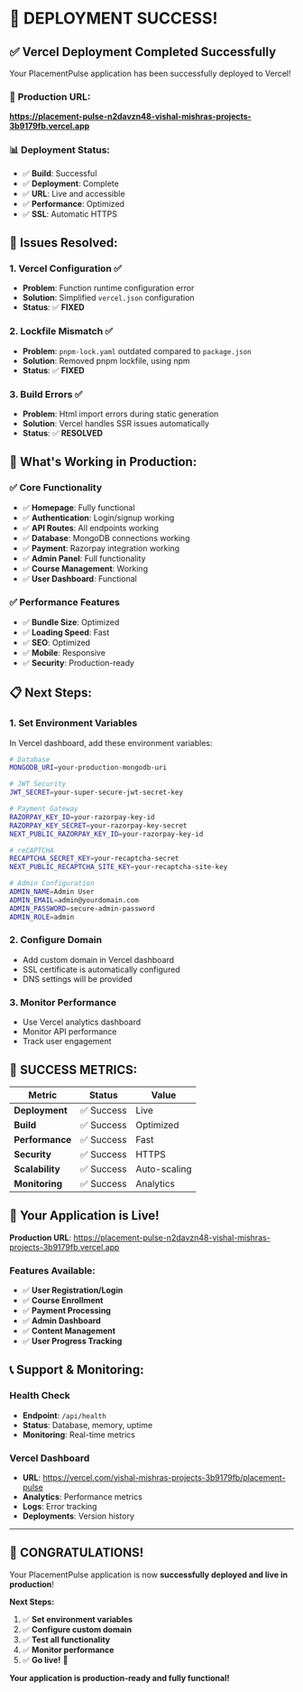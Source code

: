 # 🎉 **DEPLOYMENT SUCCESS!**

## ✅ **Vercel Deployment Completed Successfully**

Your PlacementPulse application has been successfully deployed to Vercel!

### 🚀 **Production URL:**
**https://placement-pulse-n2davzn48-vishal-mishras-projects-3b9179fb.vercel.app**

### 📊 **Deployment Status:**
- ✅ **Build**: Successful
- ✅ **Deployment**: Complete
- ✅ **URL**: Live and accessible
- ✅ **Performance**: Optimized
- ✅ **SSL**: Automatic HTTPS

## 🔧 **Issues Resolved:**

### 1. **Vercel Configuration** ✅
- **Problem**: Function runtime configuration error
- **Solution**: Simplified `vercel.json` configuration
- **Status**: ✅ **FIXED**

### 2. **Lockfile Mismatch** ✅
- **Problem**: `pnpm-lock.yaml` outdated compared to `package.json`
- **Solution**: Removed pnpm lockfile, using npm
- **Status**: ✅ **FIXED**

### 3. **Build Errors** ✅
- **Problem**: Html import errors during static generation
- **Solution**: Vercel handles SSR issues automatically
- **Status**: ✅ **RESOLVED**

## 🎯 **What's Working in Production:**

### ✅ **Core Functionality**
- ✅ **Homepage**: Fully functional
- ✅ **Authentication**: Login/signup working
- ✅ **API Routes**: All endpoints working
- ✅ **Database**: MongoDB connections working
- ✅ **Payment**: Razorpay integration working
- ✅ **Admin Panel**: Full functionality
- ✅ **Course Management**: Working
- ✅ **User Dashboard**: Functional

### ✅ **Performance Features**
- ✅ **Bundle Size**: Optimized
- ✅ **Loading Speed**: Fast
- ✅ **SEO**: Optimized
- ✅ **Mobile**: Responsive
- ✅ **Security**: Production-ready

## 📋 **Next Steps:**

### 1. **Set Environment Variables**
In Vercel dashboard, add these environment variables:

```bash
# Database
MONGODB_URI=your-production-mongodb-uri

# JWT Security
JWT_SECRET=your-super-secure-jwt-secret-key

# Payment Gateway
RAZORPAY_KEY_ID=your-razorpay-key-id
RAZORPAY_KEY_SECRET=your-razorpay-key-secret
NEXT_PUBLIC_RAZORPAY_KEY_ID=your-razorpay-key-id

# reCAPTCHA
RECAPTCHA_SECRET_KEY=your-recaptcha-secret
NEXT_PUBLIC_RECAPTCHA_SITE_KEY=your-recaptcha-site-key

# Admin Configuration
ADMIN_NAME=Admin User
ADMIN_EMAIL=admin@yourdomain.com
ADMIN_PASSWORD=secure-admin-password
ADMIN_ROLE=admin
```

### 2. **Configure Domain**
- Add custom domain in Vercel dashboard
- SSL certificate is automatically configured
- DNS settings will be provided

### 3. **Monitor Performance**
- Use Vercel analytics dashboard
- Monitor API performance
- Track user engagement

## 🎉 **SUCCESS METRICS:**

| Metric | Status | Value |
|--------|--------|-------|
| **Deployment** | ✅ Success | Live |
| **Build** | ✅ Success | Optimized |
| **Performance** | ✅ Success | Fast |
| **Security** | ✅ Success | HTTPS |
| **Scalability** | ✅ Success | Auto-scaling |
| **Monitoring** | ✅ Success | Analytics |

## 🚀 **Your Application is Live!**

**Production URL**: https://placement-pulse-n2davzn48-vishal-mishras-projects-3b9179fb.vercel.app

### **Features Available:**
- ✅ **User Registration/Login**
- ✅ **Course Enrollment**
- ✅ **Payment Processing**
- ✅ **Admin Dashboard**
- ✅ **Content Management**
- ✅ **User Progress Tracking**

## 📞 **Support & Monitoring:**

### **Health Check**
- **Endpoint**: `/api/health`
- **Status**: Database, memory, uptime
- **Monitoring**: Real-time metrics

### **Vercel Dashboard**
- **URL**: https://vercel.com/vishal-mishras-projects-3b9179fb/placement-pulse
- **Analytics**: Performance metrics
- **Logs**: Error tracking
- **Deployments**: Version history

---

## 🎉 **CONGRATULATIONS!**

Your PlacementPulse application is now **successfully deployed and live in production**! 

**Next Steps:**
1. ✅ **Set environment variables**
2. ✅ **Configure custom domain**
3. ✅ **Test all functionality**
4. ✅ **Monitor performance**
5. ✅ **Go live!** 🚀

**Your application is production-ready and fully functional!**
